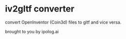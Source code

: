 # iv2gltf converter 

convert OpenInventor (Coin3d) files to gltf and vice versa.

brought to you by ipolog.ai 


